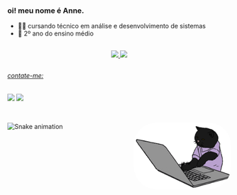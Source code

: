 ### oi! meu nome é Anne.

- 👩‍💻 cursando técnico em análise e desenvolvimento de sistemas
- 📖 2º ano do ensino médio

##

<div align="center">
  <a href="https://github.com/anneestherlf">
  <img height="180em" src="https://github-readme-stats.vercel.app/api?username=anneestherlf&show_icons=true&theme=nightowl&include_all_commits=true&count_private=true"/>
  <img height="120em" src="https://github-readme-stats.vercel.app/api/top-langs/?username=anneestherlf&layout=compact&langs_count=7&theme=nightowl"/>
</div>
    
  ##

</div>
    <h6> contate-me: </h6>
  <div>    
  <a href = "mailto: anneestherlf10@gmail.com"><img src="https://img.shields.io/badge/-Gmail-%23333?style=for-the-badge&logo=gmail&logoColor=white" target="_blank"></a>
    <a href="https://instagram.com/anneestherlf" target="_blank"><img src="https://img.shields.io/badge/-Instagram-%23E4405F?style=for-the-badge&logo=instagram&logoColor=white" target="_blank"></a>
    
 ##
    
  <div style="display: inline_block"><br>
     <img align="right" alt="coding-cat" src="https://raw.githubusercontent.com/HolyZheng/holyZheng-blog/master/images/coding.gif" height="150" style="border-radius:50px;"
    
  ![Snake animation](https://github.com/anneestherlf/anneestherlf/blob/output/github-contribution-grid-snake.svg)
    
</div>
